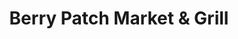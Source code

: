 ---
title: "Berry Patch Market & Grill"
url: /lawsonville/berry-patch-market-und-grill/
shop: Lebensmittel
---